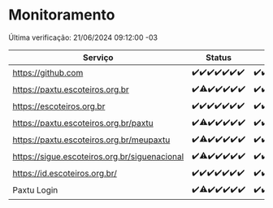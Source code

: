 # Monitoramento

Última verificação: 21/06/2024 09:12:00 -03

|Serviço|Status|Últimas 24h|
|---|---|---|
|https://github.com|<span title="2024-06-14: OK=24">✔️</span><span title="2024-06-15: OK=24">✔️</span><span title="2024-06-16: OK=24">✔️</span><span title="2024-06-17: OK=24">✔️</span><span title="2024-06-18: OK=24">✔️</span><span title="2024-06-19: OK=24">✔️</span><span title="2024-06-20: OK=12">✔️</span>|<span title="20/06/2024 09:12:00 -03 : 200">✔️</span><span title="20/06/2024 10:09:00 -03 : 200">✔️</span><span title="20/06/2024 11:06:00 -03 : 200">✔️</span><span title="20/06/2024 12:07:00 -03 : 200">✔️</span><span title="20/06/2024 13:09:00 -03 : 200">✔️</span><span title="20/06/2024 14:06:00 -03 : 200">✔️</span><span title="20/06/2024 15:10:00 -03 : 200">✔️</span><span title="20/06/2024 16:06:00 -03 : 200">✔️</span><span title="20/06/2024 17:07:00 -03 : 200">✔️</span><span title="20/06/2024 18:06:00 -03 : 200">✔️</span><span title="20/06/2024 19:06:00 -03 : 200">✔️</span><span title="20/06/2024 20:08:00 -03 : 200">✔️</span><span title="20/06/2024 21:32:00 -03 : 200">✔️</span><span title="20/06/2024 22:52:00 -03 : 200">✔️</span><span title="20/06/2024 23:24:00 -03 : 200">✔️</span><span title="21/06/2024 00:07:00 -03 : 200">✔️</span><span title="21/06/2024 01:09:00 -03 : 200">✔️</span><span title="21/06/2024 02:08:00 -03 : 200">✔️</span><span title="21/06/2024 03:10:00 -03 : 200">✔️</span><span title="21/06/2024 04:07:00 -03 : 200">✔️</span><span title="21/06/2024 05:10:00 -03 : 200">✔️</span><span title="21/06/2024 06:07:00 -03 : 200">✔️</span><span title="21/06/2024 07:07:00 -03 : 200">✔️</span><span title="21/06/2024 08:06:00 -03 : 200">✔️</span><span title="21/06/2024 09:12:00 -03 : 200">✔️</span>|
|https://paxtu.escoteiros.org.br|<span title="2024-06-14: OK=24">✔️</span><span title="2024-06-15: OK=23, Falhas=1">⚠️</span><span title="2024-06-16: OK=24">✔️</span><span title="2024-06-17: OK=24">✔️</span><span title="2024-06-18: OK=24">✔️</span><span title="2024-06-19: OK=24">✔️</span><span title="2024-06-20: OK=12">✔️</span>|<span title="20/06/2024 09:12:00 -03 : 200">✔️</span><span title="20/06/2024 10:09:00 -03 : 200">✔️</span><span title="20/06/2024 11:06:00 -03 : 200">✔️</span><span title="20/06/2024 12:07:00 -03 : 200">✔️</span><span title="20/06/2024 13:09:00 -03 : 200">✔️</span><span title="20/06/2024 14:06:00 -03 : 200">✔️</span><span title="20/06/2024 15:10:00 -03 : 200">✔️</span><span title="20/06/2024 16:06:00 -03 : 200">✔️</span><span title="20/06/2024 17:07:00 -03 : 200">✔️</span><span title="20/06/2024 18:06:00 -03 : 200">✔️</span><span title="20/06/2024 19:06:00 -03 : 200">✔️</span><span title="20/06/2024 20:08:00 -03 : 200">✔️</span><span title="20/06/2024 21:32:00 -03 : 200">✔️</span><span title="20/06/2024 22:52:00 -03 : 200">✔️</span><span title="20/06/2024 23:24:00 -03 : 200">✔️</span><span title="21/06/2024 00:07:00 -03 : 200">✔️</span><span title="21/06/2024 01:09:00 -03 : 200">✔️</span><span title="21/06/2024 02:08:00 -03 : 200">✔️</span><span title="21/06/2024 03:10:00 -03 : 200">✔️</span><span title="21/06/2024 04:07:00 -03 : 200">✔️</span><span title="21/06/2024 05:10:00 -03 : 200">✔️</span><span title="21/06/2024 06:07:00 -03 : 200">✔️</span><span title="21/06/2024 07:07:00 -03 : 200">✔️</span><span title="21/06/2024 08:06:00 -03 : 200">✔️</span><span title="21/06/2024 09:12:00 -03 : 200">✔️</span>|
|https://escoteiros.org.br|<span title="2024-06-14: OK=24">✔️</span><span title="2024-06-15: OK=24">✔️</span><span title="2024-06-16: OK=24">✔️</span><span title="2024-06-17: OK=24">✔️</span><span title="2024-06-18: OK=24">✔️</span><span title="2024-06-19: OK=24">✔️</span><span title="2024-06-20: OK=12">✔️</span>|<span title="20/06/2024 09:12:00 -03 : 200">✔️</span><span title="20/06/2024 10:09:00 -03 : 200">✔️</span><span title="20/06/2024 11:06:00 -03 : 200">✔️</span><span title="20/06/2024 12:07:00 -03 : 200">✔️</span><span title="20/06/2024 13:09:00 -03 : 200">✔️</span><span title="20/06/2024 14:06:00 -03 : 200">✔️</span><span title="20/06/2024 15:10:00 -03 : 200">✔️</span><span title="20/06/2024 16:06:00 -03 : 200">✔️</span><span title="20/06/2024 17:07:00 -03 : 200">✔️</span><span title="20/06/2024 18:06:00 -03 : 200">✔️</span><span title="20/06/2024 19:06:00 -03 : 200">✔️</span><span title="20/06/2024 20:08:00 -03 : 200">✔️</span><span title="20/06/2024 21:32:00 -03 : 200">✔️</span><span title="20/06/2024 22:52:00 -03 : 200">✔️</span><span title="20/06/2024 23:24:00 -03 : 200">✔️</span><span title="21/06/2024 00:07:00 -03 : 200">✔️</span><span title="21/06/2024 01:09:00 -03 : 200">✔️</span><span title="21/06/2024 02:08:00 -03 : 200">✔️</span><span title="21/06/2024 03:10:00 -03 : 200">✔️</span><span title="21/06/2024 04:07:00 -03 : 200">✔️</span><span title="21/06/2024 05:10:00 -03 : 200">✔️</span><span title="21/06/2024 06:07:00 -03 : 200">✔️</span><span title="21/06/2024 07:07:00 -03 : 200">✔️</span><span title="21/06/2024 08:06:00 -03 : 200">✔️</span><span title="21/06/2024 09:12:00 -03 : 200">✔️</span>|
|https://paxtu.escoteiros.org.br/paxtu|<span title="2024-06-14: OK=24">✔️</span><span title="2024-06-15: OK=23, Falhas=1">⚠️</span><span title="2024-06-16: OK=24">✔️</span><span title="2024-06-17: OK=24">✔️</span><span title="2024-06-18: OK=24">✔️</span><span title="2024-06-19: OK=24">✔️</span><span title="2024-06-20: OK=12">✔️</span>|<span title="20/06/2024 09:12:00 -03 : 200">✔️</span><span title="20/06/2024 10:09:00 -03 : 200">✔️</span><span title="20/06/2024 11:06:00 -03 : 200">✔️</span><span title="20/06/2024 12:07:00 -03 : 200">✔️</span><span title="20/06/2024 13:09:00 -03 : 200">✔️</span><span title="20/06/2024 14:06:00 -03 : 200">✔️</span><span title="20/06/2024 15:10:00 -03 : 200">✔️</span><span title="20/06/2024 16:06:00 -03 : 200">✔️</span><span title="20/06/2024 17:07:00 -03 : 200">✔️</span><span title="20/06/2024 18:06:00 -03 : 200">✔️</span><span title="20/06/2024 19:06:00 -03 : 200">✔️</span><span title="20/06/2024 20:08:00 -03 : 200">✔️</span><span title="20/06/2024 21:32:00 -03 : 200">✔️</span><span title="20/06/2024 22:52:00 -03 : 200">✔️</span><span title="20/06/2024 23:24:00 -03 : 200">✔️</span><span title="21/06/2024 00:07:00 -03 : 200">✔️</span><span title="21/06/2024 01:09:00 -03 : 200">✔️</span><span title="21/06/2024 02:08:00 -03 : 200">✔️</span><span title="21/06/2024 03:10:00 -03 : 200">✔️</span><span title="21/06/2024 04:07:00 -03 : 200">✔️</span><span title="21/06/2024 05:10:00 -03 : 200">✔️</span><span title="21/06/2024 06:07:00 -03 : 200">✔️</span><span title="21/06/2024 07:07:00 -03 : 200">✔️</span><span title="21/06/2024 08:06:00 -03 : 200">✔️</span><span title="21/06/2024 09:12:00 -03 : 200">✔️</span>|
|https://paxtu.escoteiros.org.br/meupaxtu|<span title="2024-06-14: OK=24">✔️</span><span title="2024-06-15: OK=23, Falhas=1">⚠️</span><span title="2024-06-16: OK=24">✔️</span><span title="2024-06-17: OK=24">✔️</span><span title="2024-06-18: OK=24">✔️</span><span title="2024-06-19: OK=24">✔️</span><span title="2024-06-20: OK=12">✔️</span>|<span title="20/06/2024 09:12:00 -03 : 200">✔️</span><span title="20/06/2024 10:09:00 -03 : 200">✔️</span><span title="20/06/2024 11:06:00 -03 : 200">✔️</span><span title="20/06/2024 12:07:00 -03 : 200">✔️</span><span title="20/06/2024 13:09:00 -03 : 200">✔️</span><span title="20/06/2024 14:06:00 -03 : 200">✔️</span><span title="20/06/2024 15:10:00 -03 : 200">✔️</span><span title="20/06/2024 16:06:00 -03 : 200">✔️</span><span title="20/06/2024 17:07:00 -03 : 200">✔️</span><span title="20/06/2024 18:06:00 -03 : 200">✔️</span><span title="20/06/2024 19:06:00 -03 : 200">✔️</span><span title="20/06/2024 20:08:00 -03 : 200">✔️</span><span title="20/06/2024 21:32:00 -03 : 200">✔️</span><span title="20/06/2024 22:52:00 -03 : 200">✔️</span><span title="20/06/2024 23:24:00 -03 : 200">✔️</span><span title="21/06/2024 00:07:00 -03 : 200">✔️</span><span title="21/06/2024 01:09:00 -03 : 200">✔️</span><span title="21/06/2024 02:08:00 -03 : 200">✔️</span><span title="21/06/2024 03:10:00 -03 : 200">✔️</span><span title="21/06/2024 04:07:00 -03 : 200">✔️</span><span title="21/06/2024 05:10:00 -03 : 200">✔️</span><span title="21/06/2024 06:07:00 -03 : 200">✔️</span><span title="21/06/2024 07:07:00 -03 : 200">✔️</span><span title="21/06/2024 08:06:00 -03 : 200">✔️</span><span title="21/06/2024 09:12:00 -03 : 200">✔️</span>|
|https://sigue.escoteiros.org.br/siguenacional|<span title="2024-06-14: OK=24">✔️</span><span title="2024-06-15: OK=23, Falhas=1">⚠️</span><span title="2024-06-16: OK=24">✔️</span><span title="2024-06-17: OK=24">✔️</span><span title="2024-06-18: OK=24">✔️</span><span title="2024-06-19: OK=24">✔️</span><span title="2024-06-20: OK=12">✔️</span>|<span title="20/06/2024 09:12:00 -03 : 200">✔️</span><span title="20/06/2024 10:09:00 -03 : 200">✔️</span><span title="20/06/2024 11:06:00 -03 : 200">✔️</span><span title="20/06/2024 12:07:00 -03 : 200">✔️</span><span title="20/06/2024 13:09:00 -03 : 200">✔️</span><span title="20/06/2024 14:06:00 -03 : 200">✔️</span><span title="20/06/2024 15:10:00 -03 : 200">✔️</span><span title="20/06/2024 16:06:00 -03 : 200">✔️</span><span title="20/06/2024 17:07:00 -03 : 200">✔️</span><span title="20/06/2024 18:06:00 -03 : 200">✔️</span><span title="20/06/2024 19:06:00 -03 : 200">✔️</span><span title="20/06/2024 20:08:00 -03 : 200">✔️</span><span title="20/06/2024 21:32:00 -03 : 200">✔️</span><span title="20/06/2024 22:52:00 -03 : 200">✔️</span><span title="20/06/2024 23:24:00 -03 : 200">✔️</span><span title="21/06/2024 00:07:00 -03 : 200">✔️</span><span title="21/06/2024 01:09:00 -03 : 200">✔️</span><span title="21/06/2024 02:08:00 -03 : 200">✔️</span><span title="21/06/2024 03:10:00 -03 : 200">✔️</span><span title="21/06/2024 04:07:00 -03 : 200">✔️</span><span title="21/06/2024 05:10:00 -03 : 200">✔️</span><span title="21/06/2024 06:07:00 -03 : 200">✔️</span><span title="21/06/2024 07:07:00 -03 : 200">✔️</span><span title="21/06/2024 08:06:00 -03 : 200">✔️</span><span title="21/06/2024 09:12:00 -03 : 200">✔️</span>|
|https://id.escoteiros.org.br/|<span title="2024-06-14: OK=24">✔️</span><span title="2024-06-15: OK=24">✔️</span><span title="2024-06-16: OK=24">✔️</span><span title="2024-06-17: OK=24">✔️</span><span title="2024-06-18: OK=24">✔️</span><span title="2024-06-19: OK=24">✔️</span><span title="2024-06-20: OK=12">✔️</span>|<span title="20/06/2024 09:12:00 -03 : 200">✔️</span><span title="20/06/2024 10:09:00 -03 : 200">✔️</span><span title="20/06/2024 11:06:00 -03 : 200">✔️</span><span title="20/06/2024 12:07:00 -03 : 200">✔️</span><span title="20/06/2024 13:09:00 -03 : 200">✔️</span><span title="20/06/2024 14:06:00 -03 : 200">✔️</span><span title="20/06/2024 15:10:00 -03 : 200">✔️</span><span title="20/06/2024 16:06:00 -03 : 200">✔️</span><span title="20/06/2024 17:07:00 -03 : 200">✔️</span><span title="20/06/2024 18:06:00 -03 : 200">✔️</span><span title="20/06/2024 19:06:00 -03 : 200">✔️</span><span title="20/06/2024 20:08:00 -03 : 200">✔️</span><span title="20/06/2024 21:32:00 -03 : 200">✔️</span><span title="20/06/2024 22:52:00 -03 : 200">✔️</span><span title="20/06/2024 23:24:00 -03 : 200">✔️</span><span title="21/06/2024 00:07:00 -03 : 200">✔️</span><span title="21/06/2024 01:09:00 -03 : 200">✔️</span><span title="21/06/2024 02:08:00 -03 : 200">✔️</span><span title="21/06/2024 03:10:00 -03 : 200">✔️</span><span title="21/06/2024 04:07:00 -03 : 200">✔️</span><span title="21/06/2024 05:10:00 -03 : 200">✔️</span><span title="21/06/2024 06:07:00 -03 : 200">✔️</span><span title="21/06/2024 07:07:00 -03 : 200">✔️</span><span title="21/06/2024 08:06:00 -03 : 200">✔️</span><span title="21/06/2024 09:12:00 -03 : 200">✔️</span>|
|Paxtu Login|<span title="2024-06-14: OK=24">✔️</span><span title="2024-06-15: OK=23, Falhas=1">⚠️</span><span title="2024-06-16: OK=24">✔️</span><span title="2024-06-17: OK=24">✔️</span><span title="2024-06-18: OK=24">✔️</span><span title="2024-06-19: OK=24">✔️</span><span title="2024-06-20: OK=12">✔️</span>|<span title="20/06/2024 09:12:00 -03 : 200">✔️</span><span title="20/06/2024 10:09:00 -03 : 200">✔️</span><span title="20/06/2024 11:06:00 -03 : 200">✔️</span><span title="20/06/2024 12:07:00 -03 : 200">✔️</span><span title="20/06/2024 13:09:00 -03 : 200">✔️</span><span title="20/06/2024 14:06:00 -03 : 200">✔️</span><span title="20/06/2024 15:10:00 -03 : 200">✔️</span><span title="20/06/2024 16:06:00 -03 : 200">✔️</span><span title="20/06/2024 17:07:00 -03 : 200">✔️</span><span title="20/06/2024 18:06:00 -03 : 200">✔️</span><span title="20/06/2024 19:06:00 -03 : 200">✔️</span><span title="20/06/2024 20:08:00 -03 : 200">✔️</span><span title="20/06/2024 21:32:00 -03 : 200">✔️</span><span title="20/06/2024 22:52:00 -03 : 200">✔️</span><span title="20/06/2024 23:24:00 -03 : 200">✔️</span><span title="21/06/2024 00:07:00 -03 : 200">✔️</span><span title="21/06/2024 01:09:00 -03 : 200">✔️</span><span title="21/06/2024 02:08:00 -03 : 200">✔️</span><span title="21/06/2024 03:10:00 -03 : 200">✔️</span><span title="21/06/2024 04:07:00 -03 : 200">✔️</span><span title="21/06/2024 05:10:00 -03 : 200">✔️</span><span title="21/06/2024 06:07:00 -03 : 200">✔️</span><span title="21/06/2024 07:07:00 -03 : 200">✔️</span><span title="21/06/2024 08:06:00 -03 : 200">✔️</span><span title="21/06/2024 09:12:00 -03 : 200">✔️</span>|
